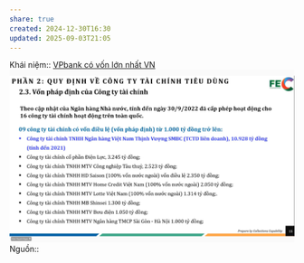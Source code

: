 ```yaml
---
share: true
created: 2024-12-30T16:30
updated: 2025-09-03T21:05
---
```

Khái niệm:: 
[VPbank có vốn lớn nhất VN](../../../Ng%C3%A2n%20h%C3%A0ng/Ng%C3%A2n%20h%C3%A0ng%20c%E1%BB%A5%20th%E1%BB%83/VPbank%20c%C3%B3%20v%E1%BB%91n%20l%E1%BB%9Bn%20nh%E1%BA%A5t%20VN.md)
![Pasted image 20241230163017.png](../../../../../../../../assets/attachments/Pasted%20image%2020241230163017.png)
Nguồn:: 
